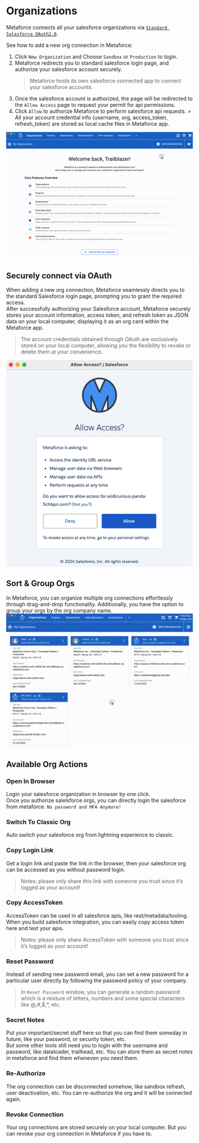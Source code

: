 # Organizations

Metaforce connects all your salesforce organizations via [`Standard Salesforce OAuth2.0`](https://help.salesforce.com/s/articleView?language=en_US&id=sf.remoteaccess_oauth_web_server_flow.htm&type=5).

See how to add a new org connection in Metaforce:

1. Click `New Organization` and Choose `Sandbox` or `Production` to login.
2. Metaforce redirects you to standard salesforce login page, and authorize your salesforce account securely.
    > Metaforce hosts its own salesforce connected app to connect your salesforce accounts.
3. Once the salesforce account is authorized, the page will be redirected to the `Allow Access` page to request your permit for api permissions.
4. Click `Allow` to authorize Metaforce to perform salesforce api requests. > All your account credential info (username, org, access_token, refresh_token) are stored as local cache files in Metaforce app.

![Add a new org](./images/org-new-gif.gif)

## Securely connect via OAuth

When adding a new org connection, Metaforce seamlessly directs you to the standard Salesforce login page, prompting you to grant the required access.  
After successfully authorizing your Salesforce account, Metaforce securely stores your account information, access token, and refresh token as JSON data on your local computer, displaying it as an org card within the Metaforce app.

> The account credentials obtained through OAuth are exclusively stored on your local computer, allowing you the flexibility to revoke or delete them at your convenience.

![Add a new org](./images/org-oauth.jpg)

## Sort & Group Orgs

In Metaforce, you can organize multiple org connections effortlessly through drag-and-drop functionality. Additionally, you have the option to group your orgs by the org company name.
![Add a new org](./images/org-sort.gif)

## Available Org Actions

### Open In Browser

Login your salesforce organization in browser by one click.  
Once you authorize salelsforce orgs, you can directly login the salesforce from metaforce. `No password and MFA Anymore!`

### Switch To Classic Org

Auto switch your salesforce org from lightning experience to classic.

### Copy Login Link

Get a login link and paste the link in the browser, then your salesforce org can be accessed as you without password login.

> Notes: please only share this link with someone you trust since it’s logged as your account!

### Copy AccessToken

AccessToken can be used in all salesforce apis, like rest/metadata/tooling. When you build salesforce integration, you can easily copy access token here and test your apis.

> Notes: please only share AccessToken with someone you trust since it’s logged as your account!

### Reset Password

Instead of sending new password email, you can set a new password for a particular user directly by following the password policy of your company.

> In `Reset Password` window, you can generate a random password which is a mixture of letters, numbers and some special characters like @,#,$,\*, etc.

### Secret Notes

Put your important/secret stuff here so that you can find them someday in future, like your password, or security token, etc.  
But some other tools still need you to login with the username and password, like dataloader, trailhead, etc. You can store them as secret notes in metaforce and find them wheneven you need them.

### Re-Authorize

The org connection can be disconnected somehow, like sandbox refresh, user deactivation, etc. You can re-authorize the org and it will be connected again.

### Revoke Connection

Your org connections are stored securely on your local computer. But you can revoke your org connection in Metaforce if you have to.
